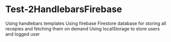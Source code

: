 # Test-2HandlebarsFirebase
Using handlebars templates 
Using firebase Firestore database for storing all recepies and fetching them on demand
Using localStorage to store users and logged user
